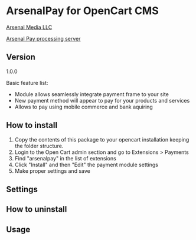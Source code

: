 # ArsenalPay for OpenCart CMS

[Arsenal Media LLC](http://www.arsenalmedia.ru/index.php/en)

[Arsenal Pay processing server]( https://arsenalpay.ru/)



## Version
1.0.0


Basic feature list:

 * Module allows seamlessly integrate payment frame to your site 
 * New payment method will appear to pay for your products and services
 * Allows to pay using mobile commerce and bank aquiring
 
## How to install
1. Copy the contents of this package to your opencart installation keeping the folder structure.
2. Login to the Open Cart admin section and go to Extensions > Payments
3. Find "arsenalpay" in the list of extensions
4. Click "Install" and then "Edit" the payment module settings
5. Make proper settings and save

## Settings


## How to uninstall

## Usage